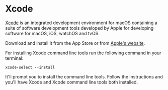 # Xcode

[Xcode](https://developer.apple.com/xcode/) is an integrated development environment for macOS containing a suite of software development tools developed by Apple for developing software for macOS, iOS, watchOS and tvOS.

Download and install it from the App Store or from [Apple's website](https://developer.apple.com/xcode/).

For installing Xcode command line tools run the following command in your terminal:

```text
xcode-select --install
```

It'll prompt you to install the command line tools. Follow the instructions and you'll have Xcode and Xcode command line tools both installed.

